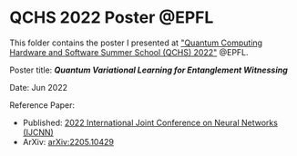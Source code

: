 # QCHS 2022 Poster @EPFL
This folder contains the poster I presented at ["Quantum Computing Hardware and Software Summer School (QCHS) 2022"](https://qchs2022.epfl.ethz.ch/) @EPFL.

Poster title: ***Quantum Variational Learning for Entanglement Witnessing***

Date: Jun 2022

Reference Paper: 
- Published: [2022 International Joint Conference on Neural Networks (IJCNN)](https://ieeexplore.ieee.org/iel7/9891857/9889787/09892080.pdf)
- ArXiv: [arXiv:2205.10429](https://arxiv.org/abs/2205.10429)

